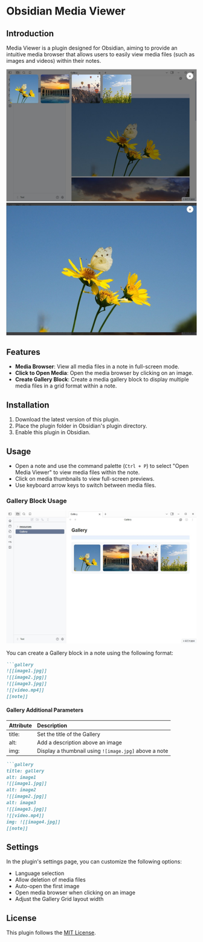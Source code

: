 
# Obsidian Media Viewer

## Introduction

Media Viewer is a plugin designed for Obsidian, aiming to provide an intuitive media browser that allows users to easily view media files (such as images and videos) within their notes.

![demo1](demo1.jpg)
![demo2](demo2.jpg)

## Features

- **Media Browser**: View all media files in a note in full-screen mode.
- **Click to Open Media**: Open the media browser by clicking on an image.
- **Create Gallery Block**: Create a media gallery block to display multiple media files in a grid format within a note.

## Installation

1. Download the latest version of this plugin.
2. Place the plugin folder in Obsidian's plugin directory.
3. Enable this plugin in Obsidian.

## Usage

- Open a note and use the command palette (`Ctrl + P`) to select "Open Media Viewer" to view media files within the note.
- Click on media thumbnails to view full-screen previews.
- Use keyboard arrow keys to switch between media files.

### Gallery Block Usage

![demo3](demo3.jpg)

You can create a Gallery block in a note using the following format:

```markdown
```gallery
![[image1.jpg]]
![[image2.jpg]]
![[image3.jpg]]
![[video.mp4]]
[[note]]
```

#### Gallery Additional Parameters

| Attribute | Description |
| :----- | :-------------------------------- |
| title: | Set the title of the Gallery |
| alt: | Add a description above an image |
| img: | Display a thumbnail using `![image.jpg]` above a note |

```markdown
```gallery
title: gallery
alt: image1
![[image1.jpg]]
alt: image2
![[image2.jpg]]
alt: image3
![[image3.jpg]]
![[video.mp4]]
img: ![[image4.jpg]]
[[note]]
```

## Settings

In the plugin's settings page, you can customize the following options:

- Language selection
- Allow deletion of media files
- Auto-open the first image
- Open media browser when clicking on an image
- Adjust the Gallery Grid layout width

## License

This plugin follows the [MIT License](LICENSE).